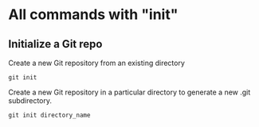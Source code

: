 # All commands with "init"

## Initialize a Git repo

Create a new Git repository from an existing directory

`git init`

Create a new Git repository in a particular directory to generate a new .git subdirectory.

`git init directory_name`
